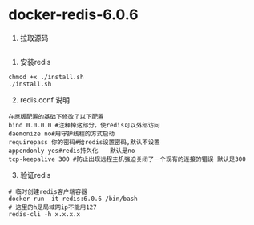 # docker-redis-6.0.6
1. 拉取源码
```angular2

```
1. 安装redis
```shell
chmod +x ./install.sh
./install.sh
```
2. redis.conf 说明
```shell
在原版配置的基础下修改了以下配置
bind 0.0.0.0 #注释掉这部分，使redis可以外部访问
daemonize no#用守护线程的方式启动
requirepass 你的密码#给redis设置密码,默认不设置
appendonly yes#redis持久化　　默认是no
tcp-keepalive 300 #防止出现远程主机强迫关闭了一个现有的连接的错误 默认是300
```

3. 验证redis
```shell
# 临时创建redis客户端容器
docker run -it redis:6.0.6 /bin/bash
# 这里的h是局域网ip不能用127
redis-cli -h x.x.x.x
```
